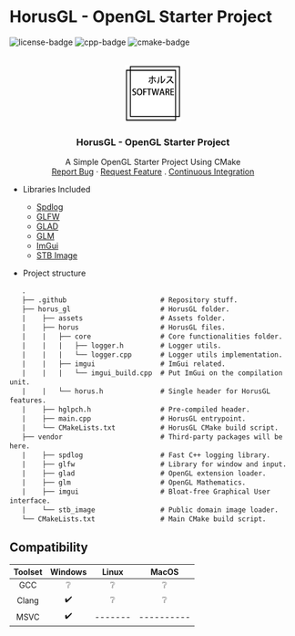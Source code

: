 # HorusGL - OpenGL Starter Project
![license-badge] ![cpp-badge] ![cmake-badge]
<!-- PROJECT LOGO -->
<br />
<div align="center">
  <a href="https://github.com/thiago-rezende/horus-gl">
    <img src=".github/logo.png" alt="Logo" width="100" height="100">
  </a>

  <h3 align="center">HorusGL - OpenGL Starter Project</h3>
  <p align="center">
    A Simple OpenGL Starter Project Using CMake
    <br />
    <a href="https://github.com/thiago-rezende/horus-gl/issues">Report Bug</a>
    ·
    <a href="https://github.com/thiago-rezende/horus-gl/issues">Request Feature</a>
    .
    <a href="https://github.com/thiago-rezende/horus-gl/actions">Continuous Integration</a>
  </p>
</div>

 - Libraries Included
    - [Spdlog][spdlog-url]
    - [GLFW][glfw-url]
    - [GLAD][glad-url]
    - [GLM][glm-url]
    - [ImGui][imgui-url]
    - [STB Image][stb_image-url]

 - Project structure
 ```
    .
    ├── .github                       # Repository stuff.
    ├── horus_gl                      # HorusGL folder.
    |    ├── assets                   # Assets folder.
    |    ├── horus                    # HorusGL files.
    |    |   ├── core                 # Core functionalities folder.
    |    |   |   ├── logger.h         # Logger utils.
    |    |   |   └── logger.cpp       # Logger utils implementation.
    |    |   ├── imgui                # ImGui related.
    |    |   |   └── imgui_build.cpp  # Put ImGui on the compilation unit.
    |    |   └── horus.h              # Single header for HorusGL features.
    |    ├── hglpch.h                 # Pre-compiled header.
    |    ├── main.cpp                 # HorusGL entrypoint.
    |    └── CMakeLists.txt           # HorusGL CMake build script.
    ├── vendor                        # Third-party packages will be here.
    |    ├── spdlog                   # Fast C++ logging library.
    |    ├── glfw                     # Library for window and input.
    |    ├── glad                     # OpenGL extension loader.
    |    ├── glm                      # OpenGL Mathematics.
    |    ├── imgui                    # Bloat-free Graphical User interface.
    |    └── stb_image                # Public domain image loader.
    └── CMakeLists.txt                # Main CMake build script.
```
 ## Compatibility

 | Toolset | Windows |  Linux  |   MacOS    |
 | :-----: | :-----: | :-----: | :--------: |
 |   GCC   |    ❔    |    ❔    |    ❔    |
 |  Clang   |    ✔️    |    ❔    |    ❔    |
 |  MSVC   |    ✔️    | ------- | ---------- |

<!-- Links -->
[cmake-url]: https://cmake.org/
[spdlog-url]: https://github.com/gabime/spdlog
[glfw-url]: https://github.com/glfw/glfw
[glad-url]: https://github.com/Dav1dde/glad
[glm-url]: https://github.com/g-truc/glm
[imgui-url]: https://github.com/ocornut/imgui
[stb_image-url]: https://github.com/

<!-- Badges -->
<!-- [build-status-badge]: https://github.com/thiago-rezende/horus-gl/workflows/build/badge.svg -->
[license-badge]: https://img.shields.io/badge/license-MIT-blue.svg?style=flat-square
[cmake-badge]: https://img.shields.io/badge/CMake-3.16.0-blueviolet.svg?style=flat-square
[cpp-badge]: https://img.shields.io/badge/C++-17-orange.svg?style=flat-square
